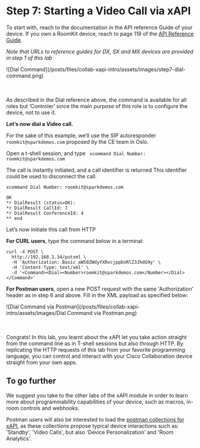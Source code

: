 # Step 7: Starting a Video Call via xAPI

To start with, reach to the documentation in the API reference Guide of your device.
If you own a RoomKit device, reach to page 119 of the [API Reference Guide](https://www.cisco.com/c/dam/en/us/td/docs/telepresence/endpoint/ce92/room-kit-api-reference-guide-ce92.pdf). 

_Note that URLs to reference guides for DX, SX and MX devices are provided in step 1 of this lab_

<div align="left">![Dial Command](/posts/files/collab-xapi-intro/assets/images/step7-dial-command.png)</div><br/><br/>


As described in the Dial reference above, the command is available for all roles but ‘Controler’ since the main purpose of this role is to configure the device, not to use it. 

**Let’s now dial a Video call.**

For the sake of this example, we’ll use the SIP autoresponder ` roomkit@sparkdemos.com` proposed by the CE team in Oslo.

Open a t-shell session, and type ` xcommand Dial Number: roomkit@sparkdemos.com`

The call is instantly initiated, and a call identifier is returned
 This identifier could be used to disconnect the call.

```shell
xcommand Dial Number: roomkit@sparkdemos.com

OK
*r DialResult (status=OK):
*r DialResult CallId: 7
*r DialResult ConferenceId: 4
** end
```

Let’s now initiate this call from HTTP

**For CURL users**, type the command below in a terminal:

```shell
curl -X POST \
  http://192.168.1.34/putxml \
  -H 'Authorization: Basic aW50ZWdyYXRvcjppbnRlZ3JhdG9y' \
  -H 'Content-Type: text/xml' \
  -d '<Command><Dial><Number>roomkit@sparkdemos.com</Number></Dial></Command>'
```

**For Postman users**, open a new POST request with the same 'Authorization' header as in step 6 and above. Fill in the XML payload as specified below:

<div align="left">![Dial Command via Postman](/posts/files/collab-xapi-intro/assets/images/Dial Command via Postman.png)</div><br/><br/>


Congrats! 
In this lab, you learnt about the xAPI let you take action straight from the command line as in T-shell sessions but also through HTTP. 
By replicating the HTTP requests of this lab from your favorite programming language, you can control and interact with your Cisco Collaboration device straight from your own apps. 


## To go further

We suggest you take to the other labs of the xAPI module in order to learn more about programmability capabilities of your device, such as macros, in-room controls and webhooks.

Postman users will also be interested to load the [postman collections for xAPI](https://github.com/CiscoDevNet/postman-xapi), as these collections propose typical device interactions such as: 'Standby', 'Video Calls', but also 'Device Personalization' and 'Room Analytics'.
